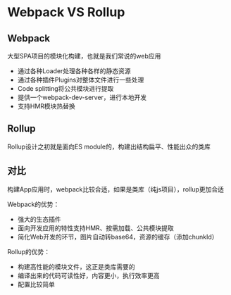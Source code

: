 # Webpack VS Rollup

## Webpack

大型SPA项目的模块化构建，也就是我们常说的web应用

* 通过各种Loader处理各种各样的静态资源
* 通过各种插件Plugins对整体文件进行一些处理
* Code splitting将公共模块进行提取
* 提供一个webpack-dev-server，进行本地开发
* 支持HMR模块热替换

## Rollup

Rollup设计之初就是面向ES module的，构建出结构扁平、性能出众的类库

## 对比

构建App应用时，webpack比较合适，如果是类库（纯js项目），rollup更加合适

Webpack的优势：

* 强大的生态插件
* 面向开发应用的特性支持HMR、按需加载、公共模块提取
* 简化Web开发的环节，图片自动转base64，资源的缓存（添加chunkId）

Rollup的优势：

* 构建高性能的模块文件，这正是类库需要的
* 编译出来的代码可读性好，内容更小，执行效率更高
* 配置比较简单
